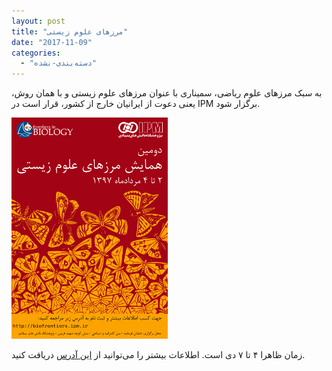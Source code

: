 ```yaml
---
layout: post
title: "مرزهای علوم زیستی"
date: "2017-11-09"
categories: 
  - "دسته‌بندی-نشده"
---
```


به سبک مرزهای علوم ریاضی، سمیناری با عنوان مرزهای علوم زیستی و با همان روش، یعنی دعوت از ایرانیان خارج از کشور، قرار است در IPM برگزار شود.

![](assets/images/poster-thmb.jpg)

زمان ظاهرا ۴ تا ۷ دی است. اطلاعات بیشتر را می‌توانید از [این آدرس](http://biofrontiers.ipm.ir/index.jsp) دریافت کنید.
